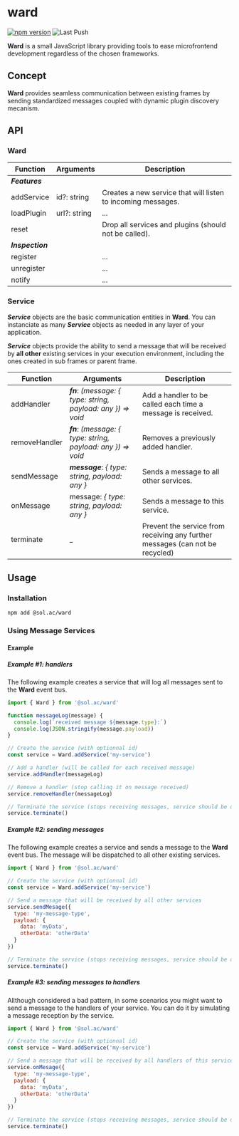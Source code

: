 # ward

[![npm version](https://badge.fury.io/js/@sol.ac%2Fward.svg)](https://badge.fury.io/js/@sol.ac%2Fward)
![Last Push](https://github.com/ash-uncover/ward/actions/workflows/publish-npm.yml/badge.svg)

**Ward** is a small JavaScript library providing tools to ease microfrontend development regardless of the chosen frameworks.


## Concept

**Ward** provides seamless communication between existing frames by sending standardized messages coupled with dynamic plugin discovery mecanism.

## API

### Ward

| Function   | Arguments    | Description |
| ---------- | ------------ | ----------- |
| ***Features*** |
| addService | id?: string | Creates a new service that will listen to incoming messages. |
| loadPlugin | url?: string | ... |
| reset      | | Drop all services and plugins (should not be called). |
| ***Inspection*** |
| register   | | ... |
| unregister | | ... |
| notify     | | ... |


### Service

***Service*** objects are the basic communication entities in **Ward**. You can instanciate as many ***Service*** objects as needed in any layer of your application.

***Service*** objects provide the ability to send a message that will be received by **all other** existing services in your execution environment, including the ones created in sub frames or parent frame.

| Function      | Arguments | Description |
| ------------- | --------- | ----------- |
| addHandler    | ***fn***: *(message: { type: string, payload: any }) => void* | Add a handler to be called each time a message is received. |
| removeHandler | ***fn***: *(message: { type: string, payload: any }) => void* | Removes a previously added handler. |
| sendMessage   | ***message***: *{ type: string, payload: any }* | Sends a message to all other services. |
| onMessage     | message: *{ type: string, payload: any }* | Sends a message to this service. |
| terminate     | _ | Prevent the service from receiving any further messages (can not be recycled) |

## Usage
### Installation

```
npm add @sol.ac/ward
```

### Using Message Services

#### Example

##### Example #1: handlers

The following example creates a service that will log all messages sent to the **Ward** event bus.

```js
import { Ward } from '@sol.ac/ward'

function messageLog(message) {
  console.log(`received message ${message.type}:`)
  console.log(JSON.stringify(message.payload))
}

// Create the service (with optionnal id)
const service = Ward.addService('my-service')

// Add a handler (will be called for each received message)
service.addHandler(messageLog)

// Remove a handler (stop calling it on message received)
service.removeHandler(messageLog)

// Terminate the service (stops receiving messages, service should be dropped)
service.terminate()
```

##### Example #2: sending messages

The following example creates a service and sends a message to the **Ward** event bus. The message will be dispatched to all other existing services.

```js
import { Ward } from '@sol.ac/ward'

// Create the service (with optionnal id)
const service = Ward.addService('my-service')

// Send a message that will be received by all other services
service.sendMesage({
  type: 'my-message-type',
  payload: {
    data: 'myData',
    otherData: 'otherData'
  }
})

// Terminate the service (stops receiving messages, service should be dropped)
service.terminate()
```

##### Example #3: sending messages to handlers

Allthough considered a bad pattern, in some scenarios you might want to send a message to the handlers of your service.
You can do it by simulating a message reception by the service.

```js
import { Ward } from '@sol.ac/ward'

// Create the service (with optionnal id)
const service = Ward.addService('my-service')

// Send a message that will be received by all handlers of this service
service.onMesage({
  type: 'my-message-type',
  payload: {
    data: 'myData',
    otherData: 'otherData'
  }
})

// Terminate the service (stops receiving messages, service should be dropped)
service.terminate()
```